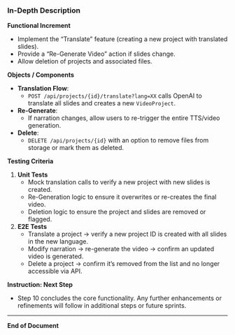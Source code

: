 ### In-Depth Description

**Functional Increment**  
- Implement the “Translate” feature (creating a new project with translated slides).  
- Provide a “Re-Generate Video” action if slides change.  
- Allow deletion of projects and associated files.

**Objects / Components**  
- **Translation Flow**:  
  - `POST /api/projects/{id}/translate?lang=XX` calls OpenAI to translate all slides and creates a new `VideoProject`.  
- **Re-Generate**:  
  - If narration changes, allow users to re-trigger the entire TTS/video generation.  
- **Delete**:  
  - `DELETE /api/projects/{id}` with an option to remove files from storage or mark them as deleted.

**Testing Criteria**  
1. **Unit Tests**  
   - Mock translation calls to verify a new project with new slides is created.  
   - Re-Generation logic to ensure it overwrites or re-creates the final video.  
   - Deletion logic to ensure the project and slides are removed or flagged.  
2. **E2E Tests**  
   - Translate a project → verify a new project ID is created with all slides in the new language.  
   - Modify narration → re-generate the video → confirm an updated video is generated.  
   - Delete a project → confirm it’s removed from the list and no longer accessible via API.

**Instruction: Next Step**  
- Step 10 concludes the core functionality. Any further enhancements or refinements will follow in additional steps or future sprints.

---

**End of Document**  